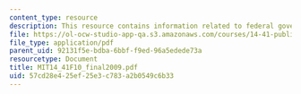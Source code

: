```yaml
---
content_type: resource
description: This resource contains information related to federal government.
file: https://ol-ocw-studio-app-qa.s3.amazonaws.com/courses/14-41-public-finance-and-public-policy-fall-2010/57cd28e425ef25e3c783a2b0549c6b33_MIT14_41F10_final2009.pdf
file_type: application/pdf
parent_uid: 92131f5e-bdba-6bbf-f9ed-96a5edede73a
resourcetype: Document
title: MIT14_41F10_final2009.pdf
uid: 57cd28e4-25ef-25e3-c783-a2b0549c6b33
---
```

